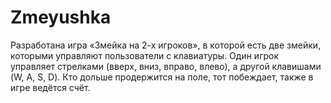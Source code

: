 # Zmeyushka
Разработана игра «Змейка на 2-х игроков», в которой есть две змейки, которыми управляют пользователи с клавиатуры. Один игрок управляет стрелками (вверх, вниз, вправо, влево), а другой клавишами (W, A, S, D). Кто дольше продержится на поле, тот побеждает, также в игре ведётся счёт. 
